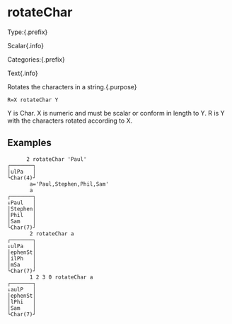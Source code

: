 # rotateChar

Type:{.prefix}

Scalar{.info}

Categories:{.prefix}

Text{.info}

Rotates the characters in a string.{.purpose}

~~~
R=X rotateChar Y
~~~

Y is Char. X is numeric and must be scalar or conform in length to Y. R is Y with the characters
rotated according to X.

## Examples

~~~
      2 rotateChar 'Paul'
┌───────┐
│ulPa   │
└Char(4)┘
       a='Paul,Stephen,Phil,Sam'
       a
┌───────┐
↓Paul   │
│Stephen│
│Phil   │
│Sam    │
└Char(7)┘
       2 rotateChar a
┌───────┐
↓ulPa   │
│ephenSt│
│ilPh   │
│mSa    │
└Char(7)┘
       1 2 3 0 rotateChar a
┌───────┐
↓aulP   │
│ephenSt│
│lPhi   │
│Sam    │
└Char(7)┘
~~~

